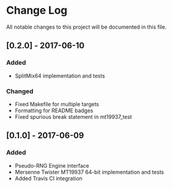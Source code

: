 # Change Log

All notable changes to this project will be documented in this file.

## [0.2.0] - 2017-06-10
### Added
- SplitMix64 implementation and tests

### Changed
- Fixed Makefile for multiple targets
- Formatting for README badges
- Fixed spurious break statement in mt19937_test

## [0.1.0] - 2017-06-09
### Added
- Pseudo-RNG Engine interface
- Mersenne Twister MT19937 64-bit implementation and tests
- Added Travis CI integration
